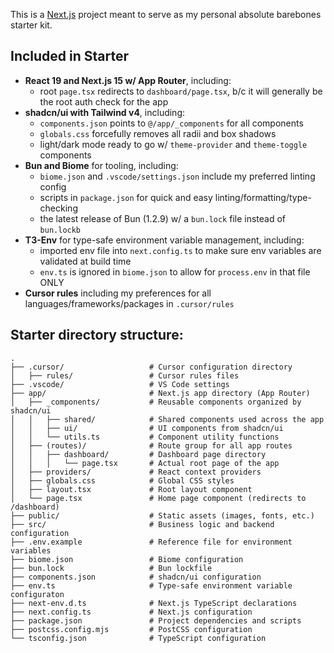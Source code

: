 This is a [Next.js](https://nextjs.org) project meant to serve as my personal absolute barebones starter kit.

## Included in Starter
- **React 19 and Next.js 15 w/ App Router**, including:
  - root `page.tsx` redirects to `dashboard/page.tsx`, b/c it will generally be the root auth check for the app
- **shadcn/ui with Tailwind v4**, including:
  - `components.json` points to `@/app/_components` for all components
  - `globals.css` forcefully removes all radii and box shadows
  - light/dark mode ready to go w/ `theme-provider` and `theme-toggle` components
- **Bun and Biome** for tooling, including:
  - `biome.json` and `.vscode/settings.json` include my preferred linting config
  - scripts in `package.json` for quick and easy linting/formatting/type-checking
  - the latest release of Bun (1.2.9) w/ a `bun.lock` file instead of `bun.lockb`
- **T3-Env** for type-safe environment variable management, including:
  - imported env file into `next.config.ts` to make sure env variables are validated at build time
  - `env.ts` is ignored in `biome.json` to allow for `process.env` in that file ONLY
- **Cursor rules** including my preferences for all languages/frameworks/packages in `.cursor/rules`

## Starter directory structure:

```
.
├── .cursor/                   # Cursor configuration directory
│   ├── rules/                 # Cursor rules files
├── .vscode/                   # VS Code settings
├── app/                       # Next.js app directory (App Router)
│   ├── _components/           # Reusable components organized by shadcn/ui
│   │   ├── shared/            # Shared components used across the app
│   │   ├── ui/                # UI components from shadcn/ui
│   │   └── utils.ts           # Component utility functions
│   ├── (routes)/              # Route group for all app routes
│   │   ├── dashboard/         # Dashboard page directory
│   │   │   └── page.tsx       # Actual root page of the app
│   ├── providers/             # React context providers
│   ├── globals.css            # Global CSS styles
│   ├── layout.tsx             # Root layout component
│   └── page.tsx               # Home page component (redirects to /dashboard)
├── public/                    # Static assets (images, fonts, etc.)
├── src/                       # Business logic and backend configuration
├── .env.example               # Reference file for environment variables
├── biome.json                 # Biome configuration
├── bun.lock                   # Bun lockfile
├── components.json            # shadcn/ui configuration
├── env.ts                     # Type-safe environment variable configuraton           
├── next-env.d.ts              # Next.js TypeScript declarations
├── next.config.ts             # Next.js configuration
├── package.json               # Project dependencies and scripts
├── postcss.config.mjs         # PostCSS configuration
└── tsconfig.json              # TypeScript configuration
```
